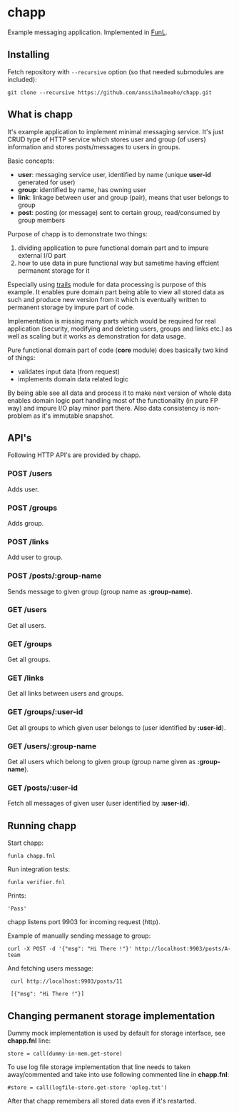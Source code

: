 # chapp
Example messaging application.
Implemented in [FunL](https://github.com/anssihalmeaho/funl).

## Installing
Fetch repository with `--recursive` option (so that needed submodules are included):

```
git clone --recursive https://github.com/anssihalmeaho/chapp.git
```

## What is chapp
It's example application to implement minimal messaging service.
It's just CRUD type of HTTP service which stores user and group (of users)
information and stores posts/messages to users in groups.

Basic concepts:

* **user**: messaging service user, identified by name (unique **user-id** generated for user)
* **group**: identified by name, has owning user
* **link**: linkage between user and group (pair), means that user belongs to group
* **post**: posting (or message) sent to certain group, read/consumed by group members

Purpose of chapp is to demonstrate two things:

1. dividing application to pure functional domain part and to impure external I/O part
2. how to use data in pure functional way but sametime having effcient permanent storage for it

Especially using [trails](https://github.com/anssihalmeaho/trails) module for data processing is purpose of this example.
It enables pure domain part being able to view all stored data as such and produce new version from it which is eventually written to permanent storage by impure part of code.

Implementation is missing many parts which would be required for real application (security, modifying and deleting users, groups and links etc.) as well as scaling but it works as demonstration for data usage.

Pure functional domain part of code (**core** module) does basically two kind of things:

* validates input data (from request)
* implements domain data related logic

By being able see all data and process it to make next version of whole data enables
domain logic part handling most of the functionality (in pure FP way) and impure I/O play minor part there.
Also data consistency is non-problem as it's immutable snapshot.

## API's
Following HTTP API's are provided by chapp.

### POST /users
Adds user.

### POST /groups
Adds group.

### POST /links
Add user to group.

### POST /posts/:group-name
Sends message to given group (group name as **:group-name**).

### GET /users
Get all users.

### GET /groups
Get all groups.

### GET /links
Get all links between users and groups.

### GET /groups/:user-id
Get all groups to which given user belongs to (user identified by **:user-id**).

### GET /users/:group-name
Get all users which belong to given group (group name given as **:group-name**).

### GET /posts/:user-id
Fetch all messages of given user (user identified by **:user-id**).

## Running chapp
Start chapp:

```
funla chapp.fnl
```

Run integration tests:

```
funla verifier.fnl
```

Prints:
```
'Pass'
```

chapp listens port 9903 for incoming request (http).

Example of manually sending message to group:

```
curl -X POST -d '{"msg": "Hi There !"}' http://localhost:9903/posts/A-team
```

And fetching users message:

```
 curl http://localhost:9903/posts/11

 [{"msg": "Hi There !"}]
```

## Changing permanent storage implementation
Dummy mock implementation is used by default for storage interface, see **chapp.fnl** line:

```
store = call(dummy-in-mem.get-store)
```

To use log file storage implementation that line needs to taken away/commented and
take into use following commented line in **chapp.fnl**:

```
#store = call(logfile-store.get-store 'oplog.txt')
```

After that chapp remembers all stored data even if it's restarted.
